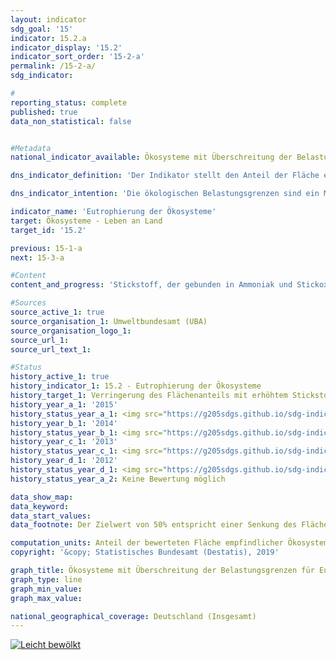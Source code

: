 ```yaml
---                   
layout: indicator                   
sdg_goal: '15'                   
indicator: 15.2.a                   
indicator_display: '15.2'                   
indicator_sort_order: '15-2-a'                   
permalink: /15-2-a/                   
sdg_indicator:                    

#                   
reporting_status: complete                   
published: true                   
data_non_statistical: false                   


#Metadata                   
national_indicator_available: Ökosysteme mit Überschreitung der Belastungsgrenzen für Eutrophierung durch Stickstoffeinträge                   

dns_indicator_definition: 'Der Indikator stellt den Anteil der Fläche empfindlicher Ökosysteme dar, bei der die ökologischen Belastungsgrenzen (Critical Loads) durch atmosphärische Stickstoffeinträge überschritten wurden, gemessen an der gesamten bewerteten Fläche empfindlicher Ökosysteme.'                   

dns_indicator_intention: 'Die ökologischen Belastungsgrenzen sind ein Maß für die Empfindlichkeit eines Ökosystems gegenüber dem Eintrag eines Schadstoffs. Liegen die Einträge von Luftschadstoffen unter diesen Critical Loads, ist nach heutigem Stand des Wissens nicht mit schädlichen Wirkungen auf Struktur und Funktion eines Ökosystems zu rechnen. Fast die Hälfte der Farn- und Blütenpflanzen, die in Deutschland in der Roten Liste aufgeführt sind, sind durch Nährstoffeinträge gefährdet. Bis zum Jahr 2030 soll der Flächenanteil mit erhöhtem Stickstoffeintrag um 35&nbsp;% gegenüber 2005 reduziert werden. Dies entspricht einer Senkung auf 50&nbsp;% der Fläche aller Ökosysteme.'                   

indicator_name: 'Eutrophierung der Ökosysteme'                   
target: Ökosysteme - Leben an Land                   
target_id: '15.2'                   

previous: 15-1-a                   
next: 15-3-a                   

#Content                    
content_and_progress: 'Stickstoff, der gebunden in Ammoniak und Stickoxiden in die Atmosphäre gelangt, wird gasförmig, in Regen gelöst, oder als Bestandteil des Feinstaubs in empfindliche Ökosysteme eingetragen. Als Ökosysteme werden dabei Wälder, natürliches Grünland, Moore, Sümpfe und Heiden betrachtet.<br><br>Zur Bewertung der Stickstoffeinträge werden ökosystemspezifische Belastungsgrenzen ermittelt, bei deren Einhaltung nach heutigem Wissensstand Strukturen und Funktionen sowie die Artengemeinschaften eines Ökosystems geschützt sind. Ökologische Belastungsgrenzen sind somit ein Maß für die Empfindlichkeit eines Ökosystems und erlauben eine räumlich differenzierte Gegenüberstellung der Belastbarkeit von Ökosystemen mit aktuellen atmosphärischen Stickstoffeinträgen. Insgesamt werden auf diese Weise etwa elf Millionen Hektar, das heißt nahezu ein Drittel der Fläche Deutschlands, bewertet. Auswirkungen eines übermäßigen Stickstoffeintrags treten oft erst einige Jahre später auf. Ebenso sind positive Effekte aufgrund geminderten Eintrags erst nach längerer Zeit zu erkennen.<br><br>Die Eutrophierung von Ökosystemen steht in Beziehung zu den Indikatoren 2.1.a „Stickstoffüberschuss“, 3.2.a „Emissionen von Luftschadstoffen“, 6.1.b „Nitrat im Grundwasser“ und 14.1.a „Stickstoffeintrag über die Zuflüsse in Nord- und Ostsee“.<br><br>Seit dem Jahr 2018 wird der Indikator vom Umweltbundesamt (UBA) berechnet. Derzeit liegt eine Zeitreihe für die Jahre 2000 bis 2015 vor. Zwei Datensätze sind dabei von grundlegender Bedeutung. Der erste Datensatz ist der Critical-Load-Datensatz, der vom UBA für die internationale Berichterstattung im Rahmen der Genfer Luftreinhaltekonvention (CLRTAP) bereitgestellt wird. Grundlagen zur Ermittlung dieses Datensatzes sind unter anderem die Bodenübersichtskarte Deutschlands, die Karte der mittleren jährlichen Sickerwasserrate aus dem Boden, die Karte der Landnutzungsverteilung sowie Klimadaten Deutschlands. Der zweite Datensatz beinhaltet eine Zeitreihe der Stickstoffeinträge in Deutschland und wurde im Rahmen des PINETI III-Projekts (Pollutant INput and EcosysTem Impact) berechnet.<br><br>Im Jahr 2015 wurden in Deutschland auf 68&nbsp;% der Fläche aller bewerteten empfindlichen Ökosysteme die Belastungsgrenzen für schädlichen Stickstoffeintrag überschritten. Besonders hoch sind Überschreitungen in Teilen Norddeutschlands, da hier durch die Landwirtschaft große Mengen reaktiver Stickstoffverbindungen freigesetzt werden.<br><br>Zwischen 2005 und 2015 konnte der Anteil der Flächen, auf denen die Belastungsgrenzen für Stickstoff überschritten wurden, um 9 Prozentpunkte gesenkt werden. Sollte die Reduktion von Stickstoffeinträgen der vergangenen Berichtsjahre fortgeführt werden, so wird das angestrebte Ziel von höchstens 50&nbsp;% belasteter Fläche im Jahr 2030 leicht verfehlt.'                   

#Sources
source_active_1: true                           
source_organisation_1: Umweltbundesamt (UBA)                           
source_organisation_logo_1:                            
source_url_1:                            
source_url_text_1:                            

#Status                   
history_active_1: true                   
history_indicator_1: 15.2 - Eutrophierung der Ökosysteme                   
history_target_1: Verringerung des Flächenanteils mit erhöhtem Stickstoffeintrag um 35 % gegenüber 2005 bis 2030
history_year_a_1: '2015'                           
history_status_year_a_1: <img src="https://g205sdgs.github.io/sdg-indicators/public/Wettersymbole/Leicht bewölkt.png" alt="Leicht bewölkt" />
history_year_b_1: '2014'                           
history_status_year_b_1: <img src="https://g205sdgs.github.io/sdg-indicators/public/Wettersymbole/Wolke.png" alt="Wolke" />
history_year_c_1: '2013'                           
history_status_year_c_1: <img src="https://g205sdgs.github.io/sdg-indicators/public/Wettersymbole/Wolke.png" alt="Wolke" />
history_year_d_1: '2012'                           
history_status_year_d_1: <img src="https://g205sdgs.github.io/sdg-indicators/public/Wettersymbole/Sonne.png" alt="Sonne" />
history_status_year_a_2: Keine Bewertung möglich

data_show_map: 
data_keyword:                    
data_start_values:                    
data_footnote: Der Zielwert von 50% entspricht einer Senkung des Flächenanteils um 35% gegenüber 2005.                   

computation_units: Anteil der bewerteten Fläche empfindlicher Ökosysteme, in&nbsp;%                   
copyright: '&copy; Statistisches Bundesamt (Destatis), 2019'                   

graph_title: Ökosysteme mit Überschreitung der Belastungsgrenzen für Eutrophierung durch Stickstoffeinträge                   
graph_type: line                   
graph_min_value:                    
graph_max_value:                    

national_geographical_coverage: Deutschland (Insgesamt)                   
---
```

<a href="https://nachhaltige-entwicklung-deutschland.github.io/open-sdg-site-starter/status/"><img src="https://g205sdgs.github.io/sdg-indicators/public/Wettersymbole/Leicht bewölkt.png" alt="Leicht bewölkt" />                           
</a>